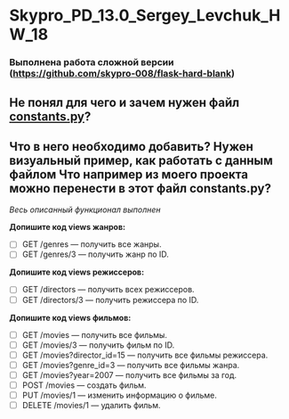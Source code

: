 # Skypro_PD_13.0_Sergey_Levchuk_HW_18

### Выполнена работа сложной версии (https://github.com/skypro-008/flask-hard-blank)

## Не понял для чего и зачем нужен файл **[constants.py](constants.py)**?
Что в него необходимо добавить? Нужен визуальный пример, как работать с данным файлом
Что например из моего проекта можно перенести в этот файл **constants.py**?
---
*Весь описанный функционал выполнен*

**Допишите код views жанров:**

- [ ]  GET /genres — получить все жанры.
- [ ]  GET /genres/3 — получить жанр по ID.

**Допишите код views режиссеров:**

- [ ]  GET /directors — получить всех режиссеров.
- [ ]  GET /directors/3 — получить режиссера по ID.

**Допишите код views фильмов:**

- [ ]  GET /movies — получить все фильмы.
- [ ]  GET /movies/3 — получить фильм по ID.
- [ ]  GET /movies?director_id=15 — получить все фильмы режиссера.
- [ ]  GET /movies?genre_id=3 — получить все фильмы жанра.
- [ ]  GET /movies?year=2007 — получить все фильмы за год.
- [ ]  POST /movies — создать фильм.
- [ ]  PUT /movies/1 — изменить информацию о фильме.
- [ ]  DELETE /movies/1 — удалить фильм.